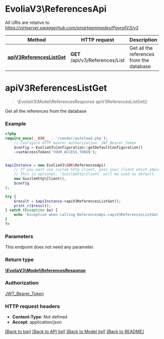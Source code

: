 # EvoliaV3\ReferencesApi

All URIs are relative to *https://virtserver.swaggerhub.com/smartgammadev/PayrollV3/v3*

Method | HTTP request | Description
------------- | ------------- | -------------
[**apiV3ReferencesListGet**](ReferencesApi.md#apiv3referenceslistget) | **GET** /api/v3/References/List | Get all the references from the database

# **apiV3ReferencesListGet**
> \EvoliaV3\Model\ReferencesResponse apiV3ReferencesListGet()

Get all the references from the database

### Example
```php
<?php
require_once(__DIR__ . '/vendor/autoload.php');
    // Configure HTTP bearer authorization: JWT_Bearer_Token
    $config = EvoliaV3\Configuration::getDefaultConfiguration()
    ->setAccessToken('YOUR_ACCESS_TOKEN');


$apiInstance = new EvoliaV3\SDK\ReferencesApi(
    // If you want use custom http client, pass your client which implements `GuzzleHttp\ClientInterface`.
    // This is optional, `GuzzleHttp\Client` will be used as default.
    new GuzzleHttp\Client(),
    $config
);

try {
    $result = $apiInstance->apiV3ReferencesListGet();
    print_r($result);
} catch (Exception $e) {
    echo 'Exception when calling ReferencesApi->apiV3ReferencesListGet: ', $e->getMessage(), PHP_EOL;
}
?>
```

### Parameters
This endpoint does not need any parameter.

### Return type

[**\EvoliaV3\Model\ReferencesResponse**](../Model/ReferencesResponse.md)

### Authorization

[JWT_Bearer_Token](../../README.md#JWT_Bearer_Token)

### HTTP request headers

 - **Content-Type**: Not defined
 - **Accept**: application/json

[[Back to top]](#) [[Back to API list]](../../README.md#documentation-for-api-endpoints) [[Back to Model list]](../../README.md#documentation-for-models) [[Back to README]](../../README.md)

